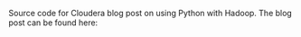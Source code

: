 Source code for Cloudera blog post on using Python with Hadoop.  The blog post can be found here:

<INSERT URL>
